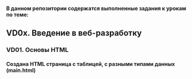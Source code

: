 #### В данном репозитории содержатся выполненные задания к урокам по теме:
## VD0x. Введение в веб-разработку
### VD01. Основы HTML 
#### Создана HTML страница с таблицей, с разными типами данных (main.html)
